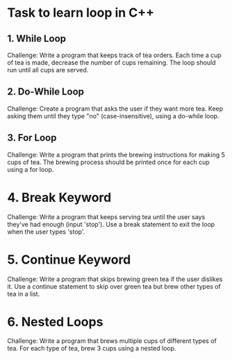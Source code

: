 # Task to learn loop in C++

## 1. While Loop
Challenge:
Write a program that keeps track of tea orders. Each time a cup of tea is made, decrease the number of cups remaining. The loop should run until all cups are served.

## 2. Do-While Loop
Challenge:
Create a program that asks the user if they want more tea. Keep asking them until they type "no" (case-insensitive), using a do-while loop.

## 3. For Loop
Challenge:
Write a program that prints the brewing instructions for making 5 cups of tea. The brewing process should be printed once for each cup using a for loop.

# 4. Break Keyword
Challenge:
Write a program that keeps serving tea until the user says they’ve had enough (input 'stop'). Use a break statement to exit the loop when the user types 'stop'.

# 5. Continue Keyword
Challenge:
Write a program that skips brewing green tea if the user dislikes it. Use a continue statement to skip over green tea but brew other types of tea in a list.

# 6. Nested Loops
Challenge:
Write a program that brews multiple cups of different types of tea. For each type of tea, brew 3 cups using a nested loop.